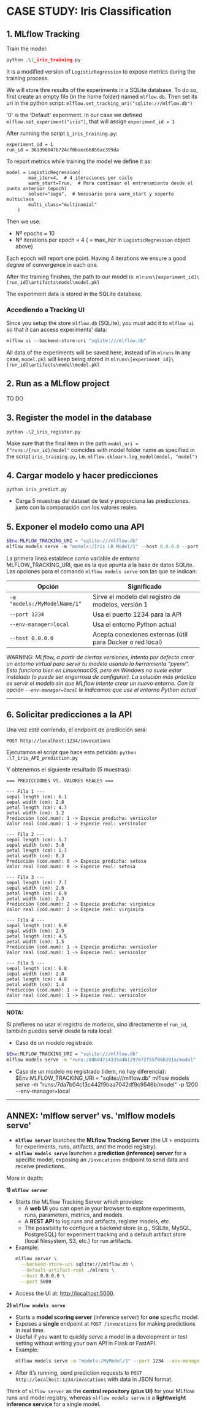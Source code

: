 # CASE STUDY: Iris Classification

## 1. MLflow Tracking
Train the model:
```python
python .\1_iris_training.py
```
It is a modified version of `LogisticRegression` to expose metrics during the training process.

We will store thre results of the experiments in a SQLite database. To do so, first create an empty file (in the home folder) named `mlflow.db`. Then set its uri in the python script:
`mlflow.set_tracking_uri("sqlite:///mlflow.db")`

'0' is the 'Default' experiment. In our case we defined `mlflow.set_experiment("iris")`, that will assign `experiment_id = 1`

After running the script `1_iris_training.py`:
```
experiment_id = 1
run_id = 361398047b724cf0baec66856ac399da
```

To report metrics while training the model we define it as:
```
model = LogisticRegression(
        max_iter=4,  # 4 iteraciones por ciclo
        warm_start=True,  # Para continuar el entrenamiento desde el punto anterior (epoch)
        solver="saga",  # Necesario para warm_start y soporte multiclass
        multi_class="multinomial"
    )
```
Then we use:
- Nº epochs = 10
- Nº iterations per epoch = 4 ( = max_iter in `LogisticRegression` object above) 

Each epoch will report one point. Having 4 iterations we ensure a good degree of convergence in each one.

After the training finishes, the path to our model is:
`mlruns\[experiment_id]\[run_id]\artifacts\model\model.pkl`

The experiment data is stored in the SQLite database.

### Accediendo a Tracking UI
Since you setup the store `mlflow.db` (SQLite), you must add it to `mlflow ui` so that it can access experiments' data:
```powershell
mlflow ui --backend-store-uri "sqlite:///mlflow.db"
```
All data of the experiments will be saved here, instead of in `mlruns`
In any case, `model.pkl` will keep being stored in `mlruns\[experiment_id]\[run_id]\artifacts\model\model.pkl`

## 2. Run as a MLflow project
TO DO

## 3. Register the model in the database
`python .\2_iris_register.py`

Make sure that the final item in the path `model_uri = f"runs:/{run_id}/model"` coincides with model folder name as specified in the script `iris_training.py`, i.e. `mlflow.sklearn.log_model(model, "model")`

## 4. Cargar modelo y hacer predicciones
`python iris_predict.py`
 - Carga 5 muestras del dataset de test y proporciona las predicciones. junto con la comparación con los valores reales.


## 5. Exponer el modelo como una API
```powershell
$Env:MLFLOW_TRACKING_URI = "sqlite:///mlflow.db"
mlflow models serve -m "models:/Iris LR Model/1" --host 0.0.0.0 --port 1234 --env-manager=local
```
La primera línea establece como variable de entorno MLFLOW_TRACKING_URI, que es la que apunta a la base de datos SQLite.
Las opciones para el comando `mlflow models serve` son las que se indican:

| Opción | Significado |
|--------|-------------|
| `-m "models:/MyModelName/1"` | Sirve el modelo del registro de modelos, versión 1 |
| `--port 1234` | Usa el puerto 1234 para la API |
| `--env-manager=local` | Usa el entorno Python actual |
| `--host 0.0.0.0` | Acepta conexiones externas (útil para Docker o red local) |

WARNING: *MLflow, a partir de ciertas versiones, intenta por defecto crear un entorno virtual para servir tu modelo usando la herramienta “pyenv”. Esto funciona bien en Linux/macOS, pero en Windows no suele estar instalada (o puede ser engorrosa de configurar). La solución más práctica es servir el modelo sin que MLflow intente crear un nuevo entorno. Con la opción `--env-manager=local` le indicamos que use el entorno Python actual*

---

## 6. Solicitar predicciones a la API
Una vez esté corriendo, el endpoint de predicción será:
```
POST http://localhost:1234/invocations
```
Ejecutamos el script que hace esta petición:
`python .\7_iris_API_prediction.py`

Y obtenemos el siguiente resultado (5 muestras):
```
=== PREDICCIONES VS. VALORES REALES ===

--- Fila 1 ---
sepal length (cm): 6.1
sepal width (cm): 2.8
petal length (cm): 4.7
petal width (cm): 1.2
Predicción (cód.num): 1 -> Especie predicha: versicolor
Valor real (cód.num): 1 -> Especie real: versicolor

--- Fila 2 ---
sepal length (cm): 5.7
sepal width (cm): 3.8
petal length (cm): 1.7
petal width (cm): 0.3
Predicción (cód.num): 0 -> Especie predicha: setosa
Valor real (cód.num): 0 -> Especie real: setosa

--- Fila 3 ---
sepal length (cm): 7.7
sepal width (cm): 2.6
petal length (cm): 6.9
petal width (cm): 2.3
Predicción (cód.num): 2 -> Especie predicha: virginica
Valor real (cód.num): 2 -> Especie real: virginica

--- Fila 4 ---
sepal length (cm): 6.0
sepal width (cm): 2.9
petal length (cm): 4.5
petal width (cm): 1.5
Predicción (cód.num): 1 -> Especie predicha: versicolor
Valor real (cód.num): 1 -> Especie real: versicolor

--- Fila 5 ---
sepal length (cm): 6.8
sepal width (cm): 2.8
petal length (cm): 4.8
petal width (cm): 1.4
Predicción (cód.num): 1 -> Especie predicha: versicolor
Valor real (cód.num): 1 -> Especie real: versicolor
```

---
**NOTA:**

Si prefieres no usar el registro de modelos, sino directamente el `run_id`, también puedes servir desde la ruta local:
- Caso de un modelo registrado:
```bash
$Env:MLFLOW_TRACKING_URI = "sqlite:///mlflow.db"
mlflow models serve -m "runs:/0d694714335a4b1297672f55f06b391a/model" -p 1200 --env-manager=local
```
- Caso de un modelo no registrado (idem, no hay diferencia):
$Env:MLFLOW_TRACKING_URI = "sqlite:///mlflow.db"
mlflow models serve -m "runs:/7da7b04c13c442f9baa7042df9c9546b/model" -p 1200 --env-manager=local
---

## ANNEX: 'mlflow server' vs. 'mlflow models serve'
- **`mlflow server`** launches the **MLflow Tracking Server** (the UI + endpoints for experiments, runs, artifacts, and the model registry).
- **`mlflow models serve`** launches a **prediction (inference) server** for a specific model, exposing an `/invocations` endpoint to send data and receive predictions.

More in depth:

**1) `mlflow server`**
- Starts the MLflow Tracking Server which provides:
  - A **web UI** you can open in your browser to explore experiments, runs, parameters, metrics, and models.
  - A **REST API** to log runs and artifacts, register models, etc.
  - The possibility to configure a backend store (e.g., SQLite, MySQL, PostgreSQL) for experiment tracking and a default artifact store (local filesystem, S3, etc.) for run artifacts.
- Example:
  ```bash
  mlflow server \
    --backend-store-uri sqlite:///mlflow.db \
    --default-artifact-root ./mlruns \
    --host 0.0.0.0 \
    --port 5000
  ```
- Access the UI at: [http://localhost:5000](http://localhost:5000).

**2) `mlflow models serve`**

- Starts a **model scoring server** (inference server) for **one** specific model.
- Exposes a **single** endpoint at `POST /invocations` for making predictions in real time.
- Useful if you want to quickly serve a model in a development or test setting without writing your own API in Flask or FastAPI.
- Example:
  ```bash
  mlflow models serve -m "models:/MyModel/1" --port 1234 --env-manager=local
  ```
- After it’s running, send prediction requests to `POST http://localhost:1234/invocations` with data in JSON format.


Think of `mlflow server` as the **central repository (plus UI)** for your MLflow runs and model registry, whereas `mlflow models serve` is a **lightweight inference service** for a single model.